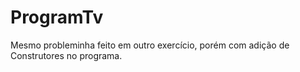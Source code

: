 # ProgramTv
Mesmo probleminha feito em outro exercício, porém com adição de Construtores no programa.
